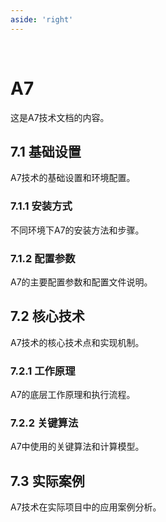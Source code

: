 ```yaml
---
aside: 'right'
---
```


<br>

# A7

这是A7技术文档的内容。

## 7.1 基础设置

A7技术的基础设置和环境配置。

### 7.1.1 安装方式

不同环境下A7的安装方法和步骤。

### 7.1.2 配置参数

A7的主要配置参数和配置文件说明。

## 7.2 核心技术

A7技术的核心技术点和实现机制。

### 7.2.1 工作原理

A7的底层工作原理和执行流程。

### 7.2.2 关键算法

A7中使用的关键算法和计算模型。

## 7.3 实际案例

A7技术在实际项目中的应用案例分析。 